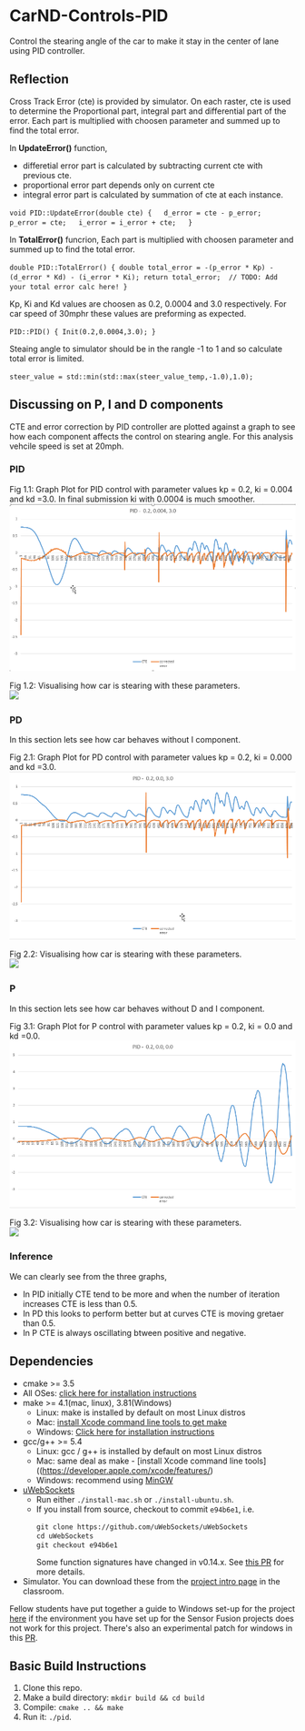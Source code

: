 # CarND-Controls-PID

Control the stearing angle of the car to make it stay in the center of lane using PID controller.

## Reflection

Cross Track Error (cte) is provided by simulator. On each raster, cte is used to determine the Proportional part, integral part and differential part of the error. Each part is multiplied with choosen parameter and summed up to find the total error.

In __UpdateError()__ function,
* differetial error part is calculated by subtracting current cte with previous cte.
* proportional error part depends only on current cte
* integral error part is calculated by summation of cte at each instance.

`void PID::UpdateError(double cte) {  
   d_error = cte - p_error;   
   p_error = cte;  
   i_error = i_error + cte;  
}`

In __TotalError()__ funcrion, Each part is multiplied with choosen parameter and summed up to find the total error.

`double PID::TotalError() {
  double total_error = -(p_error * Kp) - (d_error * Kd) - (i_error * Ki);
  return total_error;  // TODO: Add your total error calc here!
}`

Kp, Ki and Kd values are choosen as 0.2, 0.0004 and 3.0 respectively. For car speed of 30mphr these values are preforming as expected.

`PID::PID() {
	Init(0.2,0.0004,3.0);
}`

Steaing angle to simulator should be in the rangle -1 to 1 and so calculate total error is limited.

`steer_value = std::min(std::max(steer_value_temp,-1.0),1.0);`

## Discussing on P, I and D components

CTE and error correction by PID controller are plotted against a graph to see how each component affects the control on stearing angle. For this analysis vehcile speed is set at 20mph.

### PID
Fig 1.1: Graph Plot for PID control with parameter values kp = 0.2, ki = 0.004 and kd =3.0. In final submission ki with 0.0004 is much smoother.  
![](/misc/pid.png)

Fig 1.2: Visualising how car is stearing with these parameters.  
![](/misc/Pid.gif)

### PD
In this section lets see how car behaves without I component.  

Fig 2.1: Graph Plot for PD control with parameter values kp = 0.2, ki = 0.000 and kd =3.0.  
![](/misc/pd.png)

Fig 2.2: Visualising how car is stearing with these parameters.  
![](/misc/Pd.gif)

### P
In this section lets see how car behaves without D and I component.  

Fig 3.1: Graph Plot for P control with parameter values kp = 0.2, ki = 0.0 and kd =0.0.  
![](/misc/p.png)

Fig 3.2: Visualising how car is stearing with these parameters.  
![](/misc/P.gif)

### Inference

We can clearly see from the three graphs, 
* In PID initially CTE tend to be more and when the number of iteration increases CTE is less than 0.5. 
* In PD this looks to perform better but at curves CTE is moving gretaer than 0.5.
* In P CTE is always oscillating btween positive and negative.

## Dependencies

* cmake >= 3.5
 * All OSes: [click here for installation instructions](https://cmake.org/install/)
* make >= 4.1(mac, linux), 3.81(Windows)
  * Linux: make is installed by default on most Linux distros
  * Mac: [install Xcode command line tools to get make](https://developer.apple.com/xcode/features/)
  * Windows: [Click here for installation instructions](http://gnuwin32.sourceforge.net/packages/make.htm)
* gcc/g++ >= 5.4
  * Linux: gcc / g++ is installed by default on most Linux distros
  * Mac: same deal as make - [install Xcode command line tools]((https://developer.apple.com/xcode/features/)
  * Windows: recommend using [MinGW](http://www.mingw.org/)
* [uWebSockets](https://github.com/uWebSockets/uWebSockets)
  * Run either `./install-mac.sh` or `./install-ubuntu.sh`.
  * If you install from source, checkout to commit `e94b6e1`, i.e.
    ```
    git clone https://github.com/uWebSockets/uWebSockets 
    cd uWebSockets
    git checkout e94b6e1
    ```
    Some function signatures have changed in v0.14.x. See [this PR](https://github.com/udacity/CarND-MPC-Project/pull/3) for more details.
* Simulator. You can download these from the [project intro page](https://github.com/udacity/self-driving-car-sim/releases) in the classroom.

Fellow students have put together a guide to Windows set-up for the project [here](https://s3-us-west-1.amazonaws.com/udacity-selfdrivingcar/files/Kidnapped_Vehicle_Windows_Setup.pdf) if the environment you have set up for the Sensor Fusion projects does not work for this project. There's also an experimental patch for windows in this [PR](https://github.com/udacity/CarND-PID-Control-Project/pull/3).

## Basic Build Instructions

1. Clone this repo.
2. Make a build directory: `mkdir build && cd build`
3. Compile: `cmake .. && make`
4. Run it: `./pid`. 

